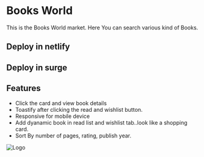 
# Books World

This is the Books World market. Here You can search various kind of Books.

## Deploy in netlify

## Deploy in surge







## Features

- Click the card and view book details
- Toastify after clicking the read and wishlist button.
- Responsive for mobile device
- Add dyanamic book in read list and wishlist tab..look like a shopping card.
- Sort By number of pages, rating, publish year.



![Logo](https://i.ibb.co.com/HPZ00mJ/book-logo.png)

